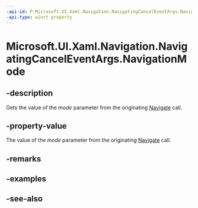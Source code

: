 ```yaml
---
-api-id: P:Microsoft.UI.Xaml.Navigation.NavigatingCancelEventArgs.NavigationMode
-api-type: winrt property
---
```


<!-- Property syntax
public Windows.UI.Xaml.Navigation.NavigationMode NavigationMode { get; }
-->

# Microsoft.UI.Xaml.Navigation.NavigatingCancelEventArgs.NavigationMode

## -description

Gets the value of the *mode* parameter from the originating [Navigate](/windows/windows-app-sdk/api/winrt/microsoft.ui.xaml.controls.frame.navigate) call.

## -property-value

The value of the *mode* parameter from the originating [Navigate](/windows/windows-app-sdk/api/winrt/microsoft.ui.xaml.controls.frame.navigate) call.

## -remarks

## -examples

## -see-also
